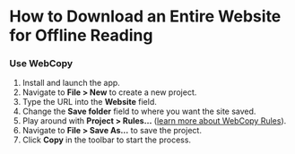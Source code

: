 # How to Download an Entire Website for Offline Reading

### Use WebCopy

1.  Install and launch the app. 
2.  Navigate to **File > New** to create a new project. 
3.  Type the URL into the **Website** field. 
4.  Change the **Save folder** field to where you want the site saved. 
5.  Play around with **Project > Rules…** ([learn more about WebCopy Rules](https://docs.cyotek.com/cyowcopy/current/rules.html)). 
6.  Navigate to **File > Save As…** to save the project. 
7.  Click **Copy** in the toolbar to start the process. 